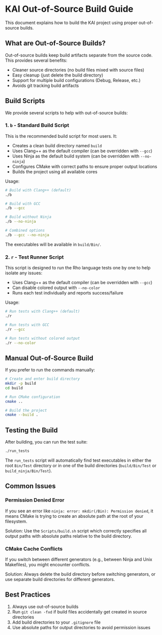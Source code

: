 # KAI Out-of-Source Build Guide

This document explains how to build the KAI project using proper out-of-source builds.

## What are Out-of-Source Builds?

Out-of-source builds keep build artifacts separate from the source code. This provides several benefits:

- Cleaner source directories (no build files mixed with source files)
- Easy cleanup (just delete the build directory)
- Support for multiple build configurations (Debug, Release, etc.)
- Avoids git tracking build artifacts

## Build Scripts

We provide several scripts to help with out-of-source builds:

### 1. `b` - Standard Build Script

This is the recommended build script for most users. It:

- Creates a clean build directory named `build`
- Uses Clang++ as the default compiler (can be overridden with `--gcc`)
- Uses Ninja as the default build system (can be overridden with `--no-ninja`)
- Configures CMake with correct paths to ensure proper output locations
- Builds the project using all available cores

Usage:
```bash
# Build with Clang++ (default)
./b

# Build with GCC
./b --gcc

# Build without Ninja
./b --no-ninja

# Combined options
./b --gcc --no-ninja
```

The executables will be available in `build/Bin/`.

### 2. `r` - Test Runner Script

This script is designed to run the Rho language tests one by one to help isolate any issues:

- Uses Clang++ as the default compiler (can be overridden with `--gcc`)
- Can disable colored output with `--no-color`
- Runs each test individually and reports success/failure

Usage:
```bash
# Run tests with Clang++ (default)
./r

# Run tests with GCC
./r --gcc

# Run tests without colored output
./r --no-color
```

## Manual Out-of-Source Build

If you prefer to run the commands manually:

```bash
# Create and enter build directory
mkdir -p build
cd build

# Run CMake configuration
cmake ..

# Build the project
cmake --build .
```

## Testing the Build

After building, you can run the test suite:

```bash
./run_tests
```

The `run_tests` script will automatically find test executables in either the root `Bin/Test` directory or in one of the build directories (`build/Bin/Test` or `build_ninja/Bin/Test`).

## Common Issues

### Permission Denied Error

If you see an error like `ninja: error: mkdir(/Bin): Permission denied`, it means CMake is trying to create an absolute path at the root of your filesystem.

Solution: Use the `Scripts/build.sh` script which correctly specifies all output paths with absolute paths relative to the build directory.

### CMake Cache Conflicts

If you switch between different generators (e.g., between Ninja and Unix Makefiles), you might encounter conflicts.

Solution: Always delete the build directory before switching generators, or use separate build directories for different generators.

## Best Practices

1. Always use out-of-source builds
2. Run `git clean -fxd` if build files accidentally get created in source directories
3. Add build directories to your `.gitignore` file
4. Use absolute paths for output directories to avoid permission issues
